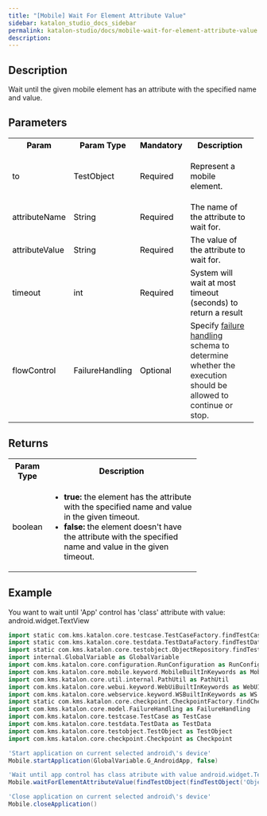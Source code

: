 ```yaml
---
title: "[Mobile] Wait For Element Attribute Value" 
sidebar: katalon_studio_docs_sidebar
permalink: katalon-studio/docs/mobile-wait-for-element-attribute-value.html 
description: 
---
```

Description
-----------

Wait until the given mobile element has an attribute with the specified name and value.

Parameters
----------

<table class="relative-table wrapped confluenceTable" style="width: 97.9511%;"><colgroup><col style="width: 7.40741%;"><col style="width: 9.74235%;"><col style="width: 7.56844%;"><col style="width: 75.2818%;"></colgroup><tbody><tr class="xtr-0"><th class="xtd-0-0 confluenceTh"><span style="color: rgb(0,0,0);">Param</span></th><th class="xtd-0-1 confluenceTh" colspan="1"><span style="color: rgb(0,0,0);">Param Type</span></th><th class="xtd-0-2 confluenceTh" colspan="1"><span style="color: rgb(0,0,0);">Mandatory</span></th><th class="xtd-0-3 confluenceTh"><span style="color: rgb(0,0,0);">Description</span></th></tr><tr class="xtr-1"><td class="xtd-1-0 confluenceTd"><span style="color: rgb(0,0,0);">to</span></td><td class="xtd-1-1 confluenceTd" colspan="1"><span style="color: rgb(0,0,0);">TestObject</span></td><td class="xtd-1-2 confluenceTd" colspan="1"><span style="color: rgb(0,0,0);">Required</span></td><td class="xtd-1-3 confluenceTd"><p><span style="color: rgb(0,0,0);">Represent a mobile element.</span></p></td></tr><tr class="xtr-2"><td class="xtd-2-0 confluenceTd" colspan="1"><span style="color: rgb(0,0,0);">attributeName</span></td><td class="xtd-2-1 confluenceTd" colspan="1"><span style="color: rgb(0,0,0);">String</span></td><td class="xtd-2-2 confluenceTd" colspan="1"><span style="color: rgb(0,0,0);">Required</span></td><td class="xtd-2-3 confluenceTd" colspan="1"><span style="color: rgb(0,0,0);">The name of the attribute to wait for.</span></td></tr><tr class="xtr-3"><td class="xtd-3-0 confluenceTd" colspan="1"><span style="color: rgb(0,0,0);">attributeValue</span></td><td class="xtd-3-1 confluenceTd" colspan="1"><span style="color: rgb(0,0,0);">String</span></td><td class="xtd-3-2 confluenceTd" colspan="1"><span style="color: rgb(0,0,0);">Required</span></td><td class="xtd-3-3 confluenceTd" colspan="1"><span style="color: rgb(0,0,0);">The value of the attribute to wait for.</span></td></tr><tr class="xtr-4"><td class="xtd-4-0 confluenceTd" colspan="1"><span style="color: rgb(0,0,0);">timeout</span></td><td class="xtd-4-1 confluenceTd" colspan="1"><span style="color: rgb(0,0,0);">int</span></td><td class="xtd-4-2 confluenceTd" colspan="1"><span style="color: rgb(0,0,0);">Required</span></td><td class="xtd-4-3 confluenceTd" colspan="1"><span style="color: rgb(0,0,0);">System will wait at most timeout (seconds) to return a result</span></td></tr><tr class="xtr-5"><td class="xtd-5-0 confluenceTd"><span style="color: rgb(0,0,0);">flowControl</span></td><td class="xtd-5-1 confluenceTd" colspan="1"><span style="color: rgb(0,0,0);">FailureHandling</span></td><td class="xtd-5-2 confluenceTd" colspan="1"><span style="color: rgb(0,0,0);">Optional</span></td><td class="xtd-5-3 confluenceTd"><span style="color: rgb(0,0,0);">Spec</span><span>ify </span><a href="https://docs.katalon.com/x/qAAM" rel="nofollow">failure handling</a><span> schema to determine whether the execution should be allowed to continue or stop.</span></td></tr></tbody></table>

Returns
-------

<table class="relative-table wrapped confluenceTable" style="width: 75.2561%;"><colgroup><col style="width: 15.9496%;"><col style="width: 84.0504%;"></colgroup><tbody><tr class="xtr-0"><th class="xtd-0-0 confluenceTh" colspan="1"><span style="color: rgb(0,0,0);">Param Type</span></th><th class="xtd-0-1 confluenceTh"><span style="color: rgb(0,0,0);">Description</span></th></tr><tr class="xtr-1"><td class="xtd-1-0 confluenceTd" colspan="1"><span style="color: rgb(0,0,0);">boolean</span></td><td class="xtd-1-1 confluenceTd"><ul><li><span style="color: rgb(0,0,0);"><strong>true:</strong> the element has the attribute with the specified name and value in the given timeout.</span></li><li><span style="color: rgb(0,0,0);"><strong>false:</strong> the element doesn't have the attribute with the specified name and value in the given timeout.</span></li></ul></td></tr></tbody></table>

Example
-------

You want to wait until 'App' control has 'class' attribute with value: android.widget.TextView

```groovy
import static com.kms.katalon.core.testcase.TestCaseFactory.findTestCase
import static com.kms.katalon.core.testdata.TestDataFactory.findTestData
import static com.kms.katalon.core.testobject.ObjectRepository.findTestObject
import internal.GlobalVariable as GlobalVariable
import com.kms.katalon.core.configuration.RunConfiguration as RunConfiguration
import com.kms.katalon.core.mobile.keyword.MobileBuiltInKeywords as Mobile
import com.kms.katalon.core.util.internal.PathUtil as PathUtil
import com.kms.katalon.core.webui.keyword.WebUiBuiltInKeywords as WebUI
import com.kms.katalon.core.webservice.keyword.WSBuiltInKeywords as WS
import static com.kms.katalon.core.checkpoint.CheckpointFactory.findCheckpoint
import com.kms.katalon.core.model.FailureHandling as FailureHandling
import com.kms.katalon.core.testcase.TestCase as TestCase
import com.kms.katalon.core.testdata.TestData as TestData
import com.kms.katalon.core.testobject.TestObject as TestObject
import com.kms.katalon.core.checkpoint.Checkpoint as Checkpoint

'Start application on current selected android\'s device'
Mobile.startApplication(GlobalVariable.G_AndroidApp, false)

'Wait until app control has class atribute with value android.widget.TextView'
Mobile.waitForElementAttributeValue(findTestObject(findTestObject('Object Repository/Application/android.widget.TextView - App')), 'class', 'android.widget.TextView', 20)

'Close application on current selected android\'s device'
Mobile.closeApplication()
```